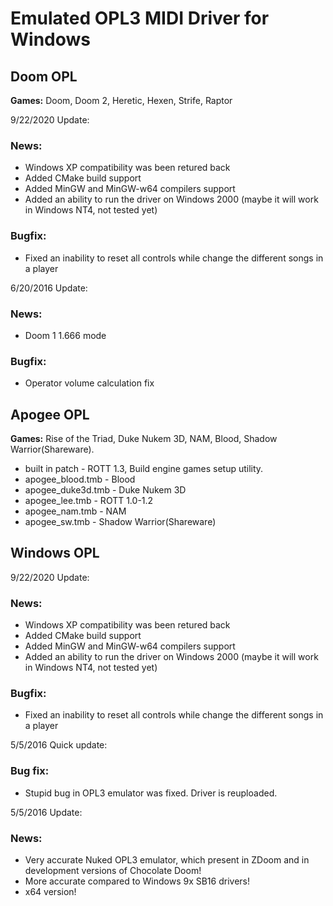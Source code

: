 # Emulated OPL3 MIDI Driver for Windows

## Doom OPL
**Games:** Doom, Doom 2, Heretic, Hexen, Strife, Raptor

9/22/2020 Update:
### News:
- Windows XP compatibility was been retured back
- Added CMake build support
- Added MinGW and MinGW-w64 compilers support
- Added an ability to run the driver on Windows 2000 (maybe it will work in Windows NT4, not tested yet)
### Bugfix:
- Fixed an inability to reset all controls while change the different songs in a player

6/20/2016 Update:
### News:
- Doom 1 1.666 mode
### Bugfix:
- Operator volume calculation fix


## Apogee OPL
**Games:** Rise of the Triad, Duke Nukem 3D, NAM, Blood, Shadow Warrior(Shareware).

- built in patch - ROTT 1.3, Build engine games setup utility.
- apogee_blood.tmb - Blood
- apogee_duke3d.tmb - Duke Nukem 3D
- apogee_lee.tmb - ROTT 1.0-1.2
- apogee_nam.tmb - NAM
- apogee_sw.tmb - Shadow Warrior(Shareware)


## Windows OPL

9/22/2020 Update:
### News:
- Windows XP compatibility was been retured back
- Added CMake build support
- Added MinGW and MinGW-w64 compilers support
- Added an ability to run the driver on Windows 2000 (maybe it will work in Windows NT4, not tested yet)
### Bugfix:
- Fixed an inability to reset all controls while change the different songs in a player

5/5/2016 Quick update:
### Bug fix:
- Stupid bug in OPL3 emulator was fixed. Driver is reuploaded.

5/5/2016 Update:
### News:
- Very accurate Nuked OPL3 emulator, which present in ZDoom and in development versions of Chocolate Doom!
- More accurate compared to Windows 9x SB16 drivers!
- x64 version!

